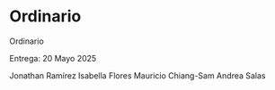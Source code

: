 # Ordinario
Ordinario

Entrega: 20 Mayo 2025

Jonathan Ramírez
Isabella Flores
Mauricio Chiang-Sam
Andrea Salas
